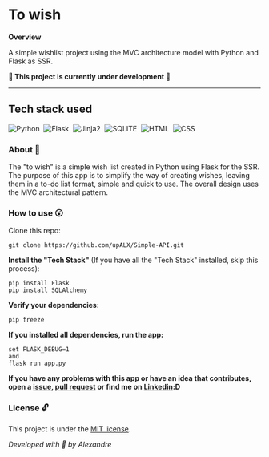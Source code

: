 # To wish

**Overview**

A simple wishlist project using the MVC architecture model with Python and Flask as SSR.

**:construction: This project is currently under development :construction:**


---

## Tech stack used
![Python](https://img.shields.io/badge/-Python-05122A?style=flat&logo=python)&nbsp;
![Flask](https://img.shields.io/badge/-Flask-05122A?style=flat&logo=flask)&nbsp;
![Jinja2](https://img.shields.io/badge/-Jinja2-05122A?style=flat&logo=jinja)&nbsp;
![SQLITE](https://img.shields.io/badge/-SQLite-05122A?style=flat&logo=sqlite)&nbsp;
![HTML](https://img.shields.io/badge/-HTML5-05122A?style=flat&logo=html5)&nbsp;
![CSS](https://img.shields.io/badge/-CSS3-05122A?style=flat&logo=CSS3)&nbsp;


### About :book:
The "to wish" is a simple wish list created in Python using Flask for the SSR. The purpose of this app is to simplify the way of creating wishes, leaving them in a to-do list format, simple and quick to use. The overall design uses the MVC architectural pattern.


### How to use :open_mouth:
Clone this repo:
```
git clone https://github.com/upALX/Simple-API.git
```
**Install the "Tech Stack"** (If you have all the "Tech Stack" installed, skip this process):
```
pip install Flask
pip install SQLAlchemy
```
**Verify your dependencies:**
```
pip freeze
```
**If you installed all dependencies, run the app:**
```
set FLASK_DEBUG=1
and
flask run app.py 
```

**If you have any problems with this app or have an idea that contributes, open a [issue](https://github.com/upALX/To-Wish/issues), [pull request](https://github.com/upALX/To-Wish/pulls) or find me on [Linkedin](https://www.linkedin.com/in/upalx/):D**


### License :unlock:
This project is under the [MIT license](https://github.com/upALX/Simple-API/blob/1bd0e539a673e684ebe9977cd72c709acbd65aa3/LICENSE).


*Developed with :purple_heart: by Alexandre*
